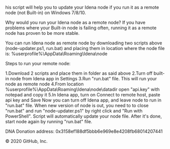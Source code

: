 his script will help you to update your Idena node if you run it as a remote node (not Built-in) on Windows 7/8/10.

Why would you run your Idena node as a remote node? If you have problems where your Built-in node is failing often, running it as a remote node has proven to be more stable.

You can run Idena node as remote node by downloading two scripts above (node-updater.ps1, run.bat) and placing them in location where the node file is: %userprofile%\AppData\Roaming\Idena\node

Steps to run your remote node:

1.Download 2 scripts and place them in folder as said above
2.Turn off built-in node from Idena app in Settings
3.Run "run.bat" file. This will run your node as remote node
4.From location %userprofile%\AppData\Roaming\Idena\node\datadir open "api.key" with notepad and copy it
5.In Idena app, turn on Connect to remote host, paste api key and Save
Now you can turn off Idena app, and leave node to run in "run.bat" file. When new version of node is out, you need to to close "run.bat" and run "node-updater.ps1" by right click and "Run with PowerShell". Script will automatically update your node file. After it's done, start node again by running "run.bat" file.

DNA Donation address: 0x3158ef188df5bbb6e969e8e4208fb68014207441

© 2020 GitHub, Inc.
